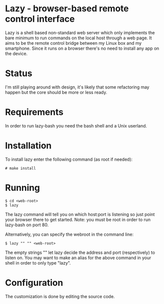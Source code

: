 Lazy - browser-based remote control interface
=============================================
Lazy is a shell based non-standard web server which only implements the bare
minimum to run commands on the local host through a web page. It aims to be
the remote control bridge between my Linux box and my smartphone. Since it
runs on a browser there's no need to install any app on the device.

Status
======
I'm still playing around with design, it's likely that some refactoring may
happen but the core should be more or less ready.

Requirements
============
In order to run lazy-bash you need the bash shell and a Unix userland.

Installation
============
To install lazy enter the following command (as root if needed):
```
# make install
```

Running
=======
```
$ cd <web-root>
$ lazy
```
The lazy command will tell you on which host:port is listening so just point
your browser there to get started.
Note: you must be root in order to run lazy-bash on port 80.

Alternatively, you can specify the webroot in the command line:

```
$ lazy "" "" <web-root>
```

The empty strings "" let lazy decide the address and port (respectively) to
listen on. You may want to make an alias for the above command in your shell in
order to only type "lazy".

Configuration
=============
The customization is done by editing the source code.
